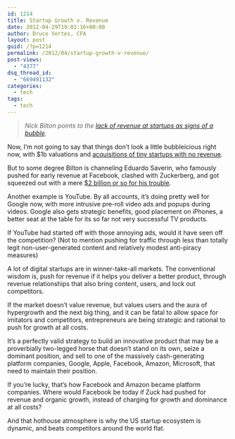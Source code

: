 ```yaml
---
id: 1214
title: Startup Growth v. Revenue
date: 2012-04-29T19:03:16+00:00
author: Druce Vertes, CFA
layout: post
guid: /?p=1214
permalink: /2012/04/startup-growth-v-revenue/
post-views:
  - "4377"
dsq_thread_id:
  - "669491132"
categories:
  - tech
tags:
  - tech
---
```

> *Nick Bilton points to the [lack of revenue at startups as signs of a bubble](http://bits.blogs.nytimes.com/2012/04/29/disruptions-with-no-revenue-an-illusion-of-value/).*

Now, I’m not going to say that things don’t look a little bubbleicious right now, with $1b valuations and [acquisitions of tiny startups with no revenue](http://venturebeat.com/2012/04/26/facebook-paranoia/).

But to some degree Bilton is channeling Eduardo Saverin, who famously pushed for early revenue at Facebook, clashed with Zuckerberg, and got squeezed out with a mere [$2 billion or so for his trouble](http://www.forbes.com/profile/eduardo-saverin/).  
<!--more-->

  
Another example is YouTube. By all accounts, it’s doing pretty well for Google now, with more intrusive pre-roll video ads and popups during videos. Google also gets strategic benefits, good placement on iPhones, a better seat at the table for its so far not very successful TV products. 

If YouTube had started off with those annoying ads, would it have seen off the competition? (Not to mention pushing for traffic through less than totally legit non-user-generated content and relatively modest anti-piracy measures)

A lot of digital startups are in winner-take-all markets. The conventional wisdom is, push for revenue if it helps you deliver a better product, through revenue relationships that also bring content, users, and lock out competitors.

If the market doesn’t value revenue, but values users and the aura of hypergrowth and the next big thing, and it can be fatal to allow space for imitators and competitors, entrepreneurs are being strategic and rational to push for growth at all costs. 

It’s a perfectly valid strategy to build an innovative product that may be a proverbially two-legged horse that doesn’t stand on its own, seize a dominant position, and sell to one of the massively cash-generating platform companies, Google, Apple, Facebook, Amazon, Microsoft, that need to maintain their position.

If you’re lucky, that’s how Facebook and Amazon became platform companies. Where would Facebook be today if Zuck had pushed for revenue and organic growth, instead of charging for growth and dominance at all costs?

And that hothouse atmosphere is why the US startup ecosystem is dynamic, and beats competitors around the world flat.

